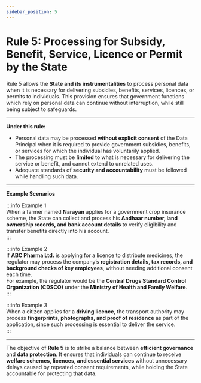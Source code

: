 ```yaml
---
sidebar_position: 5
---
```


# Rule 5: Processing for Subsidy, Benefit, Service, Licence or Permit by the State

Rule 5 allows the **State and its instrumentalities** to process personal data when it is necessary for delivering subsidies, benefits, services, licences, or permits to individuals. This provision ensures that government functions which rely on personal data can continue without interruption, while still being subject to safeguards.

---

**Under this rule:**

- Personal data may be processed **without explicit consent** of the Data Principal when it is required to provide government subsidies, benefits, or services for which the individual has voluntarily applied.  
- The processing must be **limited** to what is necessary for delivering the service or benefit, and cannot extend to unrelated uses.  
- Adequate standards of **security and accountability** must be followed while handling such data.  

---

**Example Scenarios**

:::info Example 1  
When a farmer named **Narayan** applies for a government crop insurance scheme, the State can collect and process his **Aadhaar number, land ownership records, and bank account details** to verify eligibility and transfer benefits directly into his account.  
:::

:::info Example 2  
If **ABC Pharma Ltd.** is applying for a licence to distribute medicines, the regulator may process the company’s **registration details, tax records, and background checks of key employees**, without needing additional consent each time.  
For example, the regulator would be the **Central Drugs Standard Control Organization (CDSCO)** under the **Ministry of Health and Family Welfare**.  
:::

:::info Example 3  
When a citizen applies for a **driving licence**, the transport authority may process **fingerprints, photographs, and proof of residence** as part of the application, since such processing is essential to deliver the service.  
:::

---

The objective of **Rule 5** is to strike a balance between **efficient governance** and **data protection**. It ensures that individuals can continue to receive **welfare schemes, licences, and essential services** without unnecessary delays caused by repeated consent requirements, while holding the State accountable for protecting that data.